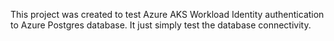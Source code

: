 This project was created to test Azure AKS Workload Identity authentication to Azure Postgres database. It just simply test the database connectivity.
